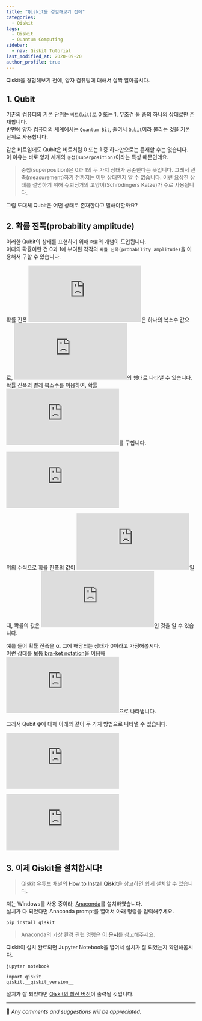 ```yaml
---
title: "Qiskit을 경험해보기 전에"
categories: 
  - Qiskit
tags:
  - Qiskit
  - Quantum Computing
sidebar:
  - nav: Qiskit Tutorial
last_modified_at: 2020-09-20
author_profile: true
---
```

Qiskit을 경험해보기 전에, 양자 컴퓨팅에 대해서 살짝 알아봅시다.

## 1. Qubit

기존의 컴퓨터의 기본 단위는 `비트(bit)`로 0 또는 1, 무조건 둘 중의 하나의 상태로만 존재합니다.<br/>
반면에 양자 컴퓨터의 세계에서는 `Quantum Bit`, 줄여서 `Qubit`이라 불리는 것을 기본 단위로 사용합니다.<br/>

같은 비트임에도 Qubit은 비트처럼 0 또는 1 중 하나만으로는 존재할 수는 없습니다.<br/>
이 이유는 바로 양자 세계의 `중첩(superposition)`이라는 특성 때문인데요.<br/>

>중첩(superposition)은 0과 1의 두 가지 상태가 공존한다는 뜻입니다. 그래서 관측(measurement)하기 전까지는 어떤 상태인지 알 수 없습니다.
>이런 요상한 상태를 설명하기 위해 슈뢰딩거의 고양이(Schrödingers Katze)가 주로 사용됩니다.

그럼 도대체 Qubit은 어떤 상태로 존재한다고 말해야할까요?

## 2. 확률 진폭(probability amplitude)

이러한 Qubit의 상태를 표현하기 위해 `확률`의 개념이 도입됩니다.<br/>
이때의 확률이란 건 0과 1에 부여된 각각의 `확률 진폭(probability amplitude)`을 이용해서 구할 수 있습니다.

확률 진폭 ![r](https://latex.codecogs.com/gif.latex?%5Cfn_cm%20r)은 하나의 복소수 값으로,
![복소수](https://latex.codecogs.com/gif.latex?%5Cfn_cm%20r%20%3D%20a%20&plus;%20bi)의 형태로 나타낼 수 있습니다.<br/>
확률 진폭의 켤레 복소수를 이용하여, 확률 ![p](https://latex.codecogs.com/gif.latex?%5Cfn_cm%20p)를 구합니다.<br/>

![수식](https://latex.codecogs.com/gif.latex?%5Cfn_cm%20p%20%3D%20%7C%7Cr%7C%7C%5E2%20%3D%28a&plus;bi%29%28a-bi%29%20%3D%20a%5E2&plus;b%5E2)<br/>

위의 수식으로 확률 진폭의 값이 ![확률 진폭](https://latex.codecogs.com/gif.latex?%5Cfn_cm%20a&plus;bi)일 때,
확률의 값은 ![확률](https://latex.codecogs.com/gif.latex?%5Cfn_cm%20a%5E2&plus;b%5E2)인 것을 알 수 있습니다.<br/>

예를 들어 확률 진폭을 &alpha;, 그에 해당되는 상태가 0이라고 가정해봅시다.<br/>
이런 상태를 보통 [bra-ket notation](https://en.wikipedia.org/wiki/Bra%E2%80%93ket_notation)을 이용해
![alpha](https://latex.codecogs.com/gif.latex?%5Cfn_cm%20%5Calpha%20%7C0%3E)으로 나타냅니다.<br/>

그래서 Qubit &psi;에 대해 아래와 같이 두 가지 방법으로 나타낼 수 있습니다.<br/>

![수식1](https://latex.codecogs.com/gif.latex?%5Cfn_cm%20%7C%5Cpsi%3E%20%3D%20%5Calpha%7C0%3E&plus;%20%5Cbeta%20%7C1%3E)<br/>

![수식2](https://latex.codecogs.com/gif.latex?%5Cfn_cm%20%7C%5Cpsi%3E%20%3D%20%5Cbinom%7B%5Calpha%7D%7B%5Cbeta%7D)<br/>

## 3. 이제 Qiskit을 설치합시다!

>Qiskit 유튜브 채널의 [How to Install Qiskit](https://youtu.be/M4EkW4VwhcI)을 참고하면 쉽게 설치할 수 있습니다.<br/>

저는 Windows를 사용 중이라, [Anaconda](https://www.anaconda.com/products/individual)를 설치하였습니다.<br/>
설치가 다 되었다면 Anaconda prompt를 열어서 아래 명령을 입력해주세요.
```
pip install qiskit
```
>Anaconda의 가상 환경 관련 명령은 [이 문서](https://github.com/tula3and/til/blob/master/Qiskit/Anaconda.md#using-anaconda)를 참고해주세요.

Qiskit이 설치 완료되면 Jupyter Notebook을 열어서 설치가 잘 되었는지 확인해봅시다.
```
jupyter notebook
```
```
import qiskit
qiskit.__qiskit_version__
```
설치가 잘 되었다면 [Qiskit의 최신 버전](https://github.com/Qiskit/qiskit)이 출력될 것입니다.<br/>

---

💬 *Any comments and suggestions will be appreciated.*
